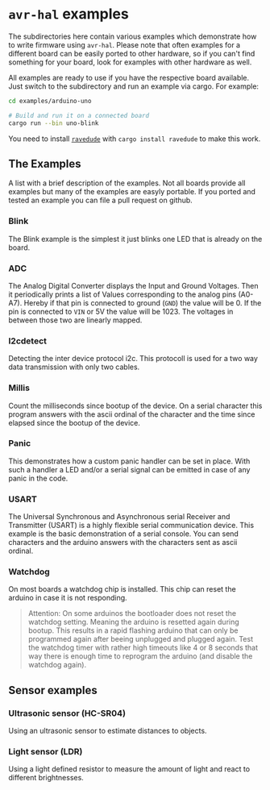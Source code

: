 `avr-hal` examples
==================
The subdirectories here contain various examples which demonstrate how to write
firmware using `avr-hal`.  Please note that often examples for a different
board can be easily ported to other hardware, so if you can't find something
for your board, look for examples with other hardware as well.

All examples are ready to use if you have the respective board available.  Just
switch to the subdirectory and run an example via cargo.  For example:

```bash
cd examples/arduino-uno

# Build and run it on a connected board
cargo run --bin uno-blink
```

You need to install [`ravedude`](https://crates.io/crates/ravedude) with `cargo install ravedude` to make
this work.

The Examples
------------

A list with a brief description of the examples. Not all boards provide all examples but many of the examples are easyly portable. If you ported and tested an example you can file a pull request on github.

### Blink

The Blink example is the simplest it just blinks one LED that is already on the board.

### ADC

The Analog Digital Converter displays the Input and Ground Voltages. Then it periodically prints a list of Values corresponding to the analog pins (A0-A7). Hereby if that pin is connected to ground (`GND`) the value will be 0. If the pin is connected to `VIN` or 5V the value will be 1023. The voltages in between those two are linearly mapped.


### I2cdetect

Detecting the inter device protocol i2c. This protocoll is used for a two way data transmission with only two cables.

### Millis

Count the milliseconds since bootup of the device. On a serial character this program answers with the ascii ordinal of the character and the time since elapsed since the bootup of the device.

### Panic

This demonstrates how a custom panic handler can be set in place. With such a handler a LED and/or a serial signal can be emitted in case of any panic in the code.

### USART

The Universal Synchronous and Asynchronous serial Receiver and Transmitter (USART) is a highly flexible serial communication device. This example is the basic demonstration of a serial console. You can send characters and the arduino answers with the characters sent as ascii ordinal.

### Watchdog

On most boards a watchdog chip is installed. This chip can reset the arduino in case it is not responding.

> Attention: On some arduinos the bootloader does not reset the watchdog setting. Meaning the arduino is resetted again during bootup. This results in a rapid flashing arduino that can only be programmed again after beeing unplugged and plugged again. Test the watchdog timer with rather high timeouts like 4 or 8 seconds that way there is enough time to reprogram the arduino (and disable the watchdog again).

Sensor examples
---------------

### Ultrasonic sensor (HC-SR04)

Using an ultrasonic sensor to estimate distances to objects.

### Light sensor (LDR)

Using a light defined resistor to measure the amount of light and react to different brightnesses.